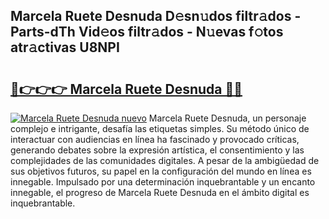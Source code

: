 ## Marcela Ruete Desnuda D𝚎sn𝚞dos filtr𝚊dos - Parts-dTh Vid𝚎os filtr𝚊dos - N𝚞evas f𝚘tos atr𝚊ctivas U8NPI

# <h2><a href="http://mbbfb6d.tromn.icu/?c=Marcela+Ruete+Desnuda">🔗👉👉👉 Marcela Ruete Desnuda 🔗🔗</a></h2>

[![Marcela Ruete Desnuda nuevo](https://i.imgur.com/pEAQMta.gif)](http://mbbfb6d.tromn.icu/?c=Marcela+Ruete+Desnuda)
Marcela Ruete Desnuda, un personaje complejo e intrigante, desafía las etiquetas simples. Su método único de interactuar con audiencias en línea ha fascinado y provocado críticas, generando debates sobre la expresión artística, el consentimiento y las complejidades de las comunidades digitales. A pesar de la ambigüedad de sus objetivos futuros, su papel en la configuración del mundo en línea es innegable. Impulsado por una determinación inquebrantable y un encanto innegable, el progreso de Marcela Ruete Desnuda en el ámbito digital es inquebrantable.
